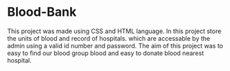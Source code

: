 # Blood-Bank
This project was made using CSS and HTML language. In this project store the units of blood and record of hospitals. which are accessable by the admin using a valid id number and password. The aim of this project was to easy to find our blood group blood and easy to donate blood nearest hospital.
